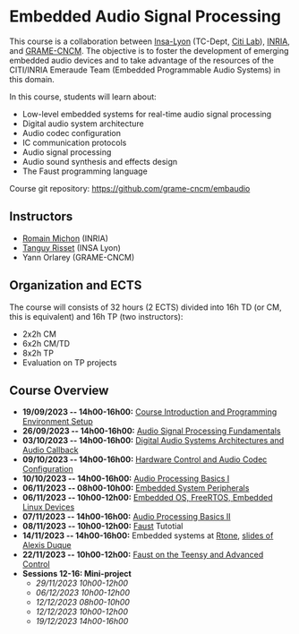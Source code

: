 # Embedded Audio Signal Processing

This course is a collaboration between [Insa-Lyon](https://www.insa-lyon.fr/en/) (TC-Dept, [Citi Lab](http://www.citi-lab.fr/)), [INRIA](https://www.inria.fr/fr), and [GRAME-CNCM](http://www.grame.fr). The objective is to foster the development of emerging embedded audio devices and to take advantage of the resources of the CITI/INRIA Emeraude Team (Embedded Programmable Audio Systems) in this domain.

In this course, students will learn about:

* Low-level embedded systems for real-time audio signal processing
* Digital audio system architecture
* Audio codec configuration
* IC communication protocols
* Audio signal processing
* Audio sound synthesis and effects design 
* The Faust programming language

Course git repository: <https://github.com/grame-cncm/embaudio>

## Instructors

* [Romain Michon](https://ccrma.stanford.edu/~rmichon) (INRIA)
* [Tanguy Risset](http://perso.citi.insa-lyon.fr/trisset/) (INSA Lyon)
* Yann Orlarey (GRAME-CNCM)

## Organization and ECTS

The course will consists of 32 hours (2 ECTS) divided into 16h TD (or CM, this is equivalent) and 16h TP (two instructors):

* 2x2h CM
* 6x2h CM/TD
* 8x2h TP
* Evaluation on TP  projects

## Course Overview

* **19/09/2023 -- 14h00-16h00:** [Course Introduction and Programming Environment Setup](lectures/intro.md)
* **26/09/2023 -- 14h00-16h00:** [Audio Signal Processing Fundamentals](lectures/digital-audio.md)
* **03/10/2023 -- 14h00-16h00:** [Digital Audio Systems Architectures and Audio Callback](lectures/architecture.md)
* **09/10/2023 -- 14h00-16h00:** [Hardware Control and Audio Codec Configuration](lectures/control.md)
* **10/10/2023 -- 14h00-16h00:** [Audio Processing Basics I](lectures/dsp1.md)
* **06/11/2023 -- 08h00-10h00:** [Embedded System Peripherals](lectures/embedded.md)
* **06/11/2023 -- 10h00-12h00:** [Embedded OS, FreeRTOS, Embedded Linux Devices](lectures/os.md)
* **07/11/2023 -- 14h00-16h00:** [Audio Processing Basics II](lectures/dsp2.md)
* **08/11/2023 -- 10h00-12h00:** [Faust](https://faust.grame.fr) Tutotial
* **14/11/2023 -- 14h00-16h00:** Embedded systems at [Rtone](https://rtone.fr/), [slides of Alexis Duque](lectures/rtone/rtone-2023.pdf)
* **22/11/2023 -- 10h00-12h00:** [Faust on the Teensy and Advanced Control](lectures/teensy-faust.md)
* **Sessions 12-16: Mini-project**
    * *29/11/2023 10h00-12h00*
    * *06/12/2023 10h00-12h00*
    * *12/12/2023 08h00-10h00*
    * *12/12/2023 10h00-12h00*
    * *19/12/2023 14h00-16h00*

<!--

## Final Projects

For your final project, we would like you to work in groups of 2. Pick any of the following projects up (they are ordered by level of complexity). Have fun!

### Project Idea 1: Towards Resonant Filters

The goal of this project is to implement a resonant filter that can be configured as a lowpass, bandpass, or highpass. For this, you will first need to implement a biquad filter: [https://en.wikipedia.org/wiki/Digital_biquad_filter](https://en.wikipedia.org/wiki/Digital_biquad_filter) (direct form 2 is preferred). You will then have to format the coefficients of that filter using the [bilinear transform](https://en.wikipedia.org/wiki/Bilinear_transform) such that:

```
tf2s(b2,b1,b0,a1,a0,w1) = tf2(b0d,b1d,b2d,a1d,a2d)
with {
  c   = 1/tan(w1*0.5/SR);
  csq = c*c;
  d   = a0 + a1 * c + csq;
  b0d = (b0 + b1 * c + b2 * csq)/d;
  b1d = 2 * (b0 - b2 * csq)/d;
  b2d = (b0 - b1 * c + b2 * csq)/d;
  a1d = 2 * (a0 - csq)/d;
  a2d = (a0 - a1*c + csq)/d;
};
```

where `tf2` is a direct form 2 biquad and SR the sampling rate.

Finally, you'll have to format the coefficients of the `tf2s` filter such that:

```
resonlp(fc,Q,gain) = tf2s(b2,b1,b0,a1,a0,wc)
with {
     wc = 2*PI*fc;
     a1 = 1/Q;
     a0 = 1;
     b2 = 0;
     b1 = 0;
     b0 = gain;
};
```

(for the resonant lowpass)

```
resonbp(fc,Q,gain) = tf2s(b2,b1,b0,a1,a0,wc)
with {
     wc = 2*PI*fc;
     a1 = 1/Q;
     a0 = 1;
     b2 = 0;
     b1 = gain;
     b0 = 0;
};
```

(for the resonant bandpass)

```
resonhp(fc,Q,gain,x) = gain*x-resonlp(fc,Q,gain,x);
```

(for the resonant highpass).

Please, note that Q controls the bandwidth of the filter such that: `Q = fc/BW`.

Wrap this up by plugging a broadband signal generator (e.g., sawtooth oscillator or white noise generator) to the filter. Come up with some nice mapping controlled with hardware sensors (i.e., rotary pot, etc.).

### Project Idea 2: Hearing Aids

Basic hearing aids just implement a set of peak equalizing filters connected in sequence and taking the following form:

```
peak_eq(Lfx,fx,B) = tf2s(1,b1s,1,a1s,1,wx) with {
  T = 1.0/SR;
  Bw = B*T/sin(wx*T); // prewarp s-bandwidth for more accuracy in z-plane
  a1 = PI*Bw;
  b1 = g*a1;
  g = db2linear(abs(Lfx));
  if(Lfx>0) {
    b1s = b1;
    a1s = a1;
  }
  else {
    b1s = a1;
    a1s = b1;
  }
  wx = 2*PI*fx;
};
```

where the definition of `tf2s` (direct-form 2 biquadratic filter operating the bilinear transform) can be found in [Towards Resonant Filter](#towards-resonant-filters). `Lfx` controls the level of the filter in dB (0 for no filtering, negative value for band reduction, and positive value for band amplification). `fx` is the center frequency, `B` the bandwidth in Hz.

Make an hearing aids allowing us to control at least five bands.

### Project Idea 3: MIDI-Controlled Synthesizer

(This project idea is more targeted towards musicians.)

Implement a MIDI-controlled synthesizer based on the Teensy using the [Teensy USB MIDI Library](https://www.pjrc.com/teensy/td_midi.html). For that, you will need a midi keyboard (we can provide one if necessary). You'll also have to externally power your Teensy (we can help with that). Beyond implementing a cool-sounding synth, we encourage you to think about how polyphony could be implemented.

In the end, you wanna have a MIDI keyboard connected to your Teensy and sound coming out of it...

### Project Idea 4: Guitar Pedal Effect

If you know what you're doing, feel free to implement any guitar pedal effect that you like and that hasn't been studied in class on the Teensy (e.g., distortion, chorus, phaser, etc.).

### Project Idea 5: Sound Synthesis Module

If you know what you're doing, feel free to implement any sound synthesis algorithm that you like and that hasn't been studied in class on the Teensy (e.g., granular synthesis, physical modeling, vocoder, etc.).

### Project Idea 6: Cochlear Implant Simulation

Implement a [cochlear implant](https://en.wikipedia.org/wiki/Cochlear_implant) simulator on the Teensy using the description provided in [this paper](cochlear.pdf).
-->
